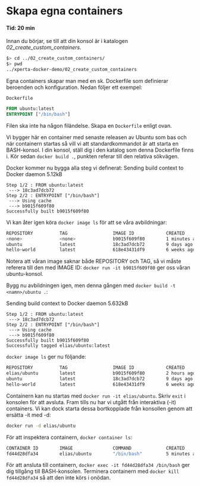 # Skapa egna containers
#### Tid: 20 min
Innan du börjar, se till att din konsol är i katalogen *02_create_custom_containers*.
```bash
$> cd ../02_create_custom_containers/
$> pwd
../xperta-docker-demo/02_create_custom_containers
```
Egna containers skapar man med en sk. Dockerfile som definierar beroenden och konfiguration. Nedan följer ett exempel:

`Dockerfile`
```Dockerfile
FROM ubuntu:latest
ENTRYPOINT ["/bin/bash"]
```
Filen ska inte ha någon filändelse. Skapa en `Dockerfile` enligt ovan.

Vi bygger här en container med senaste releasen av Ubuntu som bas och när containern startas så vill vi att standardkommandot är att starta en BASH-konsol. I din konsol, ställ dig i den katalog som denna Dockerfile finns i. Kör sedan `docker build .`, punkten referar till den relativa sökvägen.

Docker kommer nu bygga alla steg vi definerat:
	Sending build context to Docker daemon   5.12kB

	Step 1/2 : FROM ubuntu:latest
	 ---> 18c3ad7dcb72
	Step 2/2 : ENTRYPOINT ["/bin/bash"]
	 ---> Using cache
	 ---> b9015f609f80
	Successfully built b9015f609f80

Vi kan åter igen köra `docker image ls` för att se våra avbildningar:
```bash
REPOSITORY          TAG                 IMAGE ID            CREATED             SIZE
<none>              <none>              b9015f609f80        1 minutes ago       68.9MB
ubuntu              latest              18c3ad7dcb72        9 days ago          68.9MB
hello-world         latest              618e43431df9        6 weeks ago         1.64kB
```
Notera att våran image saknar både REPOSITORY och TAG, så vi måste referera till den med IMAGE ID:
`docker run -it b9015f609f80` ger oss våran ubuntu-konsol.

Bygg nu avbildningen igen, men denna gången med `docker build -t <namn>/ubuntu .`:

Sending build context to Docker daemon  5.632kB

	Step 1/2 : FROM ubuntu:latest
	 ---> 18c3ad7dcb72
	Step 2/2 : ENTRYPOINT ["/bin/bash"]
	 ---> Using cache
	 ---> b9015f609f80
	Successfully built b9015f609f80
	Successfully tagged elias/ubuntu:latest

`docker image ls` ger nu följande:
```bash
REPOSITORY          TAG                 IMAGE ID            CREATED             SIZE
elias/ubuntu        latest              b9015f609f80        2 hours ago         68.9MB
ubuntu              latest              18c3ad7dcb72        9 days ago          68.9MB
hello-world         latest              618e43431df9        6 weeks ago         1.64kB
```
Containern kan nu startas med `docker run -it elias/ubuntu`. Skriv `exit` i konsolen för att avsluta. Fram tills nu har vi utgått från interaktiva (-it) containers. Vi kan dock starta dessa bortkopplade från konsollen genom att ersätta -it med -d:
```bash
docker run -d elias/ubuntu
```
För att inspektera containern, `docker container ls`:
```bash
CONTAINER ID        IMAGE               COMMAND             CREATED             STATUS              PORTS               NAMES
fd44d28dfa34        elias/ubuntu        "/bin/bash"         5 minutes ago       Up 5 minutes                            dreamy_galileo
```
För att ansluta till containern, `docker exec -it fd44d28dfa34 /bin/bash` ger dig tillgång till BASH-konsolen. Terminera containern med `docker kill fd44d28dfa34` så att den inte körs i onödan.
